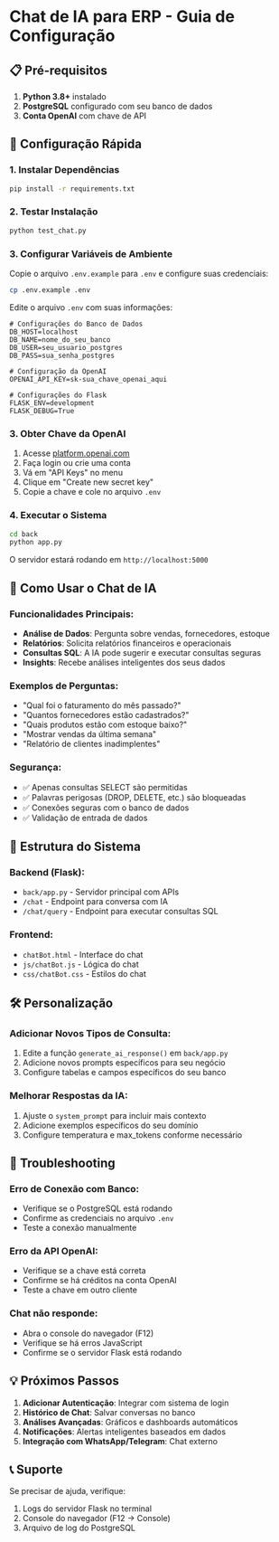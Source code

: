 # Chat de IA para ERP - Guia de Configuração

## 📋 Pré-requisitos

1. **Python 3.8+** instalado
2. **PostgreSQL** configurado com seu banco de dados
3. **Conta OpenAI** com chave de API

## 🚀 Configuração Rápida

### 1. Instalar Dependências
```bash
pip install -r requirements.txt
```

### 2. Testar Instalação
```bash
python test_chat.py
```

### 3. Configurar Variáveis de Ambiente
Copie o arquivo `.env.example` para `.env` e configure suas credenciais:

```bash
cp .env.example .env
```

Edite o arquivo `.env` com suas informações:
```
# Configurações do Banco de Dados
DB_HOST=localhost
DB_NAME=nome_do_seu_banco
DB_USER=seu_usuario_postgres
DB_PASS=sua_senha_postgres

# Configuração da OpenAI
OPENAI_API_KEY=sk-sua_chave_openai_aqui

# Configurações do Flask
FLASK_ENV=development
FLASK_DEBUG=True
```

### 3. Obter Chave da OpenAI
1. Acesse [platform.openai.com](https://platform.openai.com)
2. Faça login ou crie uma conta
3. Vá em "API Keys" no menu
4. Clique em "Create new secret key"
5. Copie a chave e cole no arquivo `.env`

### 4. Executar o Sistema
```bash
cd back
python app.py
```

O servidor estará rodando em `http://localhost:5000`

## 💬 Como Usar o Chat de IA

### Funcionalidades Principais:
- **Análise de Dados**: Pergunta sobre vendas, fornecedores, estoque
- **Relatórios**: Solicita relatórios financeiros e operacionais
- **Consultas SQL**: A IA pode sugerir e executar consultas seguras
- **Insights**: Recebe análises inteligentes dos seus dados

### Exemplos de Perguntas:
- "Qual foi o faturamento do mês passado?"
- "Quantos fornecedores estão cadastrados?"
- "Quais produtos estão com estoque baixo?"
- "Mostrar vendas da última semana"
- "Relatório de clientes inadimplentes"

### Segurança:
- ✅ Apenas consultas SELECT são permitidas
- ✅ Palavras perigosas (DROP, DELETE, etc.) são bloqueadas
- ✅ Conexões seguras com o banco de dados
- ✅ Validação de entrada de dados

## 🔧 Estrutura do Sistema

### Backend (Flask):
- `back/app.py` - Servidor principal com APIs
- `/chat` - Endpoint para conversa com IA
- `/chat/query` - Endpoint para executar consultas SQL

### Frontend:
- `chatBot.html` - Interface do chat
- `js/chatBot.js` - Lógica do chat
- `css/chatBot.css` - Estilos do chat

## 🛠️ Personalização

### Adicionar Novos Tipos de Consulta:
1. Edite a função `generate_ai_response()` em `back/app.py`
2. Adicione novos prompts específicos para seu negócio
3. Configure tabelas e campos específicos do seu banco

### Melhorar Respostas da IA:
1. Ajuste o `system_prompt` para incluir mais contexto
2. Adicione exemplos específicos do seu domínio
3. Configure temperatura e max_tokens conforme necessário

## 🚨 Troubleshooting

### Erro de Conexão com Banco:
- Verifique se o PostgreSQL está rodando
- Confirme as credenciais no arquivo `.env`
- Teste a conexão manualmente

### Erro da API OpenAI:
- Verifique se a chave está correta
- Confirme se há créditos na conta OpenAI
- Teste a chave em outro cliente

### Chat não responde:
- Abra o console do navegador (F12)
- Verifique se há erros JavaScript
- Confirme se o servidor Flask está rodando

## 💡 Próximos Passos

1. **Adicionar Autenticação**: Integrar com sistema de login
2. **Histórico de Chat**: Salvar conversas no banco
3. **Análises Avançadas**: Gráficos e dashboards automáticos
4. **Notificações**: Alertas inteligentes baseados em dados
5. **Integração com WhatsApp/Telegram**: Chat externo

## 📞 Suporte

Se precisar de ajuda, verifique:
1. Logs do servidor Flask no terminal
2. Console do navegador (F12 → Console)
3. Arquivo de log do PostgreSQL